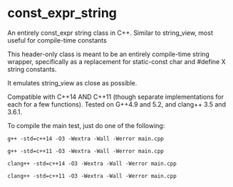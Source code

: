 # const_expr_string
An entirely const_expr string class in C++.  Similar to string_view, most useful for compile-time constants

This header-only class is meant to be an entirely compile-time string wrapper, specifically as a replacement
for static-const char and #define X string constants.

It emulates string_view as close as possible.

Compatible with C++14 AND C++11 (though separate implementations for each for a few functions).  Tested on G++4.9 and 5.2, and clang++ 3.5 and 3.6.1.

To compile the main test, just do one of the following:

```shell
g++ -std=c++14 -O3 -Wextra -Wall -Werror main.cpp
```
```shell
g++ -std=c++11 -O3 -Wextra -Wall -Werror main.cpp
```
```shell
clang++ -std=c++14 -O3 -Wextra -Wall -Werror main.cpp
```
```shell
clang++ -std=c++11 -O3 -Wextra -Wall -Werror main.cpp
```

